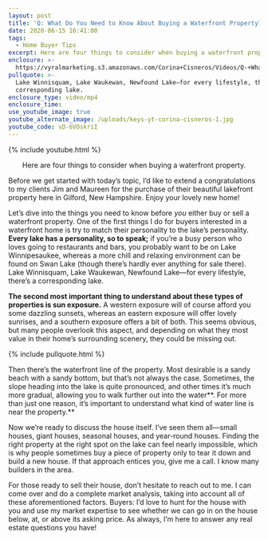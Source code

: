 ```yaml
---
layout: post
title: 'Q: What Do You Need to Know About Buying a Waterfront Property?'
date: 2020-06-15 16:41:00
tags:
  - Home Buyer Tips
excerpt: Here are four things to consider when buying a waterfront property.
enclosure: >-
  https://vyralmarketing.s3.amazonaws.com/Corina+Cisneros/Videos/Q-+What+Do+You+Need+to+Know+About+Buying+a+Waterfront+Property_.mp4
pullquote: >-
  Lake Winnisquam, Lake Waukewan, Newfound Lake—for every lifestyle, there’s a
  corresponding lake.
enclosure_type: video/mp4
enclosure_time:
use_youtube_image: true
youtube_alternate_image: /uploads/keys-yt-corina-cisneros-1.jpg
youtube_code: vD-6VOskriI
---
```


{% include youtube.html %}

<p style="text-align:center">Here are four things to consider when buying a waterfront property.</p>

Before we get started with today’s topic, I’d like to extend a congratulations to my clients Jim and Maureen for the purchase of their beautiful lakefront property here in Gilford, New Hampshire. Enjoy your lovely new home\!&nbsp;

Let’s dive into the things you need to know before *you* either buy or sell a waterfront property. One of the first things I do for buyers interested in a waterfront home is try to match their personality to the lake’s personality. **Every lake has a personality, so to speak;** if you’re a busy person who loves going to restaurants and bars, you probably want to be on Lake Winnipesaukee, whereas a more chill and relaxing environment can be found on Swan Lake (though there’s hardly ever anything for sale there). Lake Winnisquam, Lake Waukewan, Newfound Lake—for every lifestyle, there’s a corresponding lake.&nbsp;

**The second most important thing to understand about these types of properties is sun exposure.** A western exposure will of course afford you some dazzling sunsets, whereas an eastern exposure will offer lovely sunrises, and a southern exposure offers a bit of both. This seems obvious, but many people overlook this aspect, and depending on what they most value in their home’s surrounding scenery, they could be missing out.&nbsp;

{% include pullquote.html %}

Then there’s the waterfront line of the property. Most desirable is a sandy beach with a sandy bottom, but that’s not always the case. Sometimes, the slope heading into the lake is quite pronounced, and other times it’s much more gradual, allowing you to walk further out into the water**. For more than just one reason, it’s important to understand what kind of water line is near the property.**&nbsp;

Now we’re ready to discuss the house itself. I’ve seen them all—small houses, giant houses, seasonal houses, and year-round houses. Finding the right property at the right spot on the lake can feel nearly impossible, which is why people sometimes buy a piece of property only to tear it down and build a new house. If that approach entices you, give me a call. I know many builders in the area.&nbsp;

For those ready to sell their house, don’t hesitate to reach out to me. I can come over and do a complete market analysis, taking into account all of these aforementioned factors. Buyers: I’d love to hunt for the house with you and use my market expertise to see whether we can go in on the house below, at, or above its asking price. As always, I’m here to answer any real estate questions you have\!